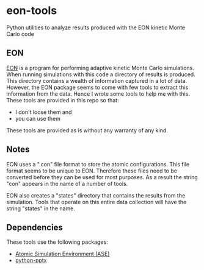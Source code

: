 # eon-tools
Python utilities to analyze results produced with the EON kinetic Monte Carlo code

## EON

[EON](https://theory.cm.utexas.edu/eon/) is a program for performing adaptive kinetic Monte Carlo simulations.
When running simulations with this code a directory of results is produced. This directory contains a 
wealth of information captured in a lot of data. However, the EON package seems to come with few tools
to extract this information from the data. Hence I wrote some tools to help me with this. These tools
are provided in this repo so that:

* I don't loose them and 
* you can use them

These tools are provided as is without any warranty of any kind.

## Notes

EON uses a ".con" file format to store the atomic configurations. This file format seems to be
unique to EON. Therefore these files need to be converted before they can be used for most 
purposes. As a result the string "con" appears in the name of a number of tools.

EON also creates a "states" directory that contains the results from the simulation.
Tools that operate on this entire data collection will have the string "states" in the name.

## Dependencies

These tools use the following packages:

* [Atomic Simulation Environment (ASE)](https://wiki.fysik.dtu.dk/ase/index.html)
* [python-pptx](https://python-pptx.readthedocs.io/en/latest/index.html)


